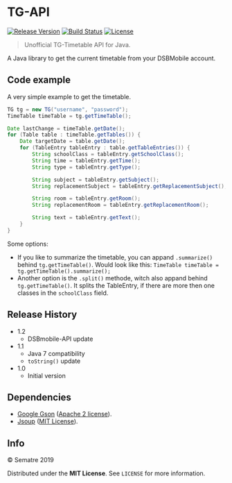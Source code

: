 # TG-API
[![Release Version][release-image]][release-url]
[![Build Status][travis-image]][travis-url]
[![License][license-image]][license-url]
> Unofficial TG-Timetable API for Java.


A Java library to get the current timetable from your DSBMobile account.

## Code example
A very simple example to get the timetable.

```java
TG tg = new TG("username", "password");
TimeTable timeTable = tg.getTimeTable();

Date lastChange = timeTable.getDate();
for (Table table : timeTable.getTables()) {
	Date targetDate = table.getDate();
	for (TableEntry tableEntry : table.getTableEntries()) {
		String schoolClass = tableEntry.getSchoolClass();
		String time = tableEntry.getTime();
		String type = tableEntry.getType();

		String subject = tableEntry.getSubject();
		String replacementSubject = tableEntry.getReplacementSubject();

		String room = tableEntry.getRoom();
		String replacementRoom = tableEntry.getReplacementRoom();

		String text = tableEntry.getText();
	}
}
```

Some options:
 - If you like to summarize the timetable,  you can appand ``.summarize()`` behind ``tg.getTimeTable()``. Would look like this:
``TimeTable timeTable = tg.getTimeTable().summarize();``
 - Another option is the ``.split()`` methode, witch also appand behind ``tg.getTimeTable()``. It splits the TableEntry, if there are more then one classes in the ``schoolClass`` field.

## Release History
* 1.2
    * DSBmobile-API update
* 1.1
    * Java 7 compatibility
	* ``toString()`` update
* 1.0
    * Initial version

## Dependencies
- [Google Gson](https://github.com/google/gson) ([Apache 2 license](https://github.com/google/gson/blob/master/LICENSE)).
- [Jsoup](https://jsoup.org/) ([MIT License](https://jsoup.org/license)).

## Info
© Sematre 2019

Distributed under the **MIT License**. See ``LICENSE`` for more information.

[release-image]: https://img.shields.io/github/release/Sematre/TG-API.svg?style=flat-square
[release-url]: https://github.com/Sematre/TG-API/releases

[travis-image]: https://img.shields.io/travis/com/Sematre/TG-API.svg?style=flat-square
[travis-url]: https://travis-ci.com/Sematre/TG-API

[license-image]: https://img.shields.io/github/license/Sematre/TG-API.svg?style=flat-square
[license-url]: https://github.com/Sematre/TG-API/blob/master/LICENSE